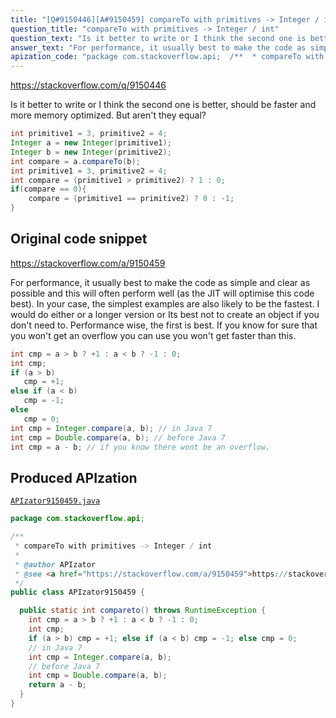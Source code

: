 ```yaml
---
title: "[Q#9150446][A#9150459] compareTo with primitives -> Integer / int"
question_title: "compareTo with primitives -> Integer / int"
question_text: "Is it better to write or I think the second one is better, should be faster and more memory optimized. But aren't they equal?"
answer_text: "For performance, it usually best to make the code as simple and clear as possible and this will often perform well (as the JIT will optimise this code best).  In your case, the simplest examples are also likely to be the fastest. I would do either or a longer version or Its best not to create an object if you don't need to. Performance wise, the first is best. If you know for sure that you won't get an overflow you can use you won't get faster than this."
apization_code: "package com.stackoverflow.api;  /**  * compareTo with primitives -> Integer / int  *  * @author APIzator  * @see <a href=\"https://stackoverflow.com/a/9150459\">https://stackoverflow.com/a/9150459</a>  */ public class APIzator9150459 {    public static int compareto() throws RuntimeException {     int cmp = a > b ? +1 : a < b ? -1 : 0;     int cmp;     if (a > b) cmp = +1; else if (a < b) cmp = -1; else cmp = 0;     // in Java 7     int cmp = Integer.compare(a, b);     // before Java 7     int cmp = Double.compare(a, b);     return a - b;   } }"
---
```


https://stackoverflow.com/q/9150446

Is it better to write
or
I think the second one is better, should be faster and more memory optimized. But aren&#x27;t they equal?


```java
int primitive1 = 3, primitive2 = 4;
Integer a = new Integer(primitive1);
Integer b = new Integer(primitive2);
int compare = a.compareTo(b);
int primitive1 = 3, primitive2 = 4;
int compare = (primitive1 > primitive2) ? 1 : 0;
if(compare == 0){
    compare = (primitive1 == primitive2) ? 0 : -1;
}
```


## Original code snippet

https://stackoverflow.com/a/9150459

For performance, it usually best to make the code as simple and clear as possible and this will often perform well (as the JIT will optimise this code best).  In your case, the simplest examples are also likely to be the fastest.
I would do either
or a longer version
or
Its best not to create an object if you don&#x27;t need to.
Performance wise, the first is best.
If you know for sure that you won&#x27;t get an overflow you can use
you won&#x27;t get faster than this.

```java
int cmp = a > b ? +1 : a < b ? -1 : 0;
int cmp;
if (a > b)
   cmp = +1;
else if (a < b)
   cmp = -1;
else
   cmp = 0;
int cmp = Integer.compare(a, b); // in Java 7
int cmp = Double.compare(a, b); // before Java 7
int cmp = a - b; // if you know there wont be an overflow.
```

## Produced APIzation

[`APIzator9150459.java`](https://github.com/pasqualesalza/apization-temp-data/raw/master/apizations/java/APIzator9150459.java)

```java
package com.stackoverflow.api;

/**
 * compareTo with primitives -> Integer / int
 *
 * @author APIzator
 * @see <a href="https://stackoverflow.com/a/9150459">https://stackoverflow.com/a/9150459</a>
 */
public class APIzator9150459 {

  public static int compareto() throws RuntimeException {
    int cmp = a > b ? +1 : a < b ? -1 : 0;
    int cmp;
    if (a > b) cmp = +1; else if (a < b) cmp = -1; else cmp = 0;
    // in Java 7
    int cmp = Integer.compare(a, b);
    // before Java 7
    int cmp = Double.compare(a, b);
    return a - b;
  }
}

```